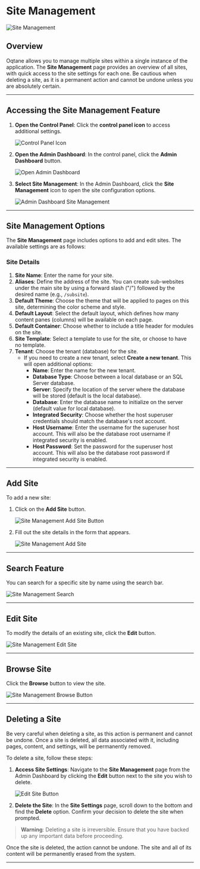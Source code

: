 # Site Management

![Site Management](./assets/site-management.png)

## Overview

Oqtane allows you to manage multiple sites within a single instance of the application. The **Site Management** page provides an overview of all sites, with quick access to the site settings for each one. Be cautious when deleting a site, as it is a permanent action and cannot be undone unless you are absolutely certain.

---

## Accessing the Site Management Feature

1. **Open the Control Panel**: Click the **control panel icon** to access additional settings.

   ![Control Panel Icon](./assets/control-panel-button.png)

2. **Open the Admin Dashboard**: In the control panel, click the **Admin Dashboard** button.

   ![Open Admin Dashboard](./assets/control-panel-admin-dashboard-button.png)

3. **Select Site Management**: In the Admin Dashboard, click the **Site Management** icon to open the site configuration options.

   ![Admin Dashboard Site Management](./assets/admin-dashboard-site-management.png)

---

## Site Management Options

The **Site Management** page includes options to add and edit sites. The available settings are as follows:

### Site Details

1. **Site Name**: Enter the name for your site.
2. **Aliases**: Define the address of the site. You can create sub-websites under the main site by using a forward slash ("/") followed by the desired name (e.g., `/subsite`).
3. **Default Theme**: Choose the theme that will be applied to pages on this site, determining the color scheme and style.
4. **Default Layout**: Select the default layout, which defines how many content panes (columns) will be available on each page.
5. **Default Container**: Choose whether to include a title header for modules on the site.
6. **Site Template**: Select a template to use for the site, or choose to have no template.
7. **Tenant**: Choose the tenant (database) for the site.
    - If you need to create a new tenant, select **Create a new tenant**. This will open additional options:
      - **Name**: Enter the name for the new tenant.
      - **Database Type**: Choose between a local database or an SQL Server database.
      - **Server**: Specify the location of the server where the database will be stored (default is the local database).
      - **Database**: Enter the database name to initialize on the server (default value for local database).
      - **Integrated Security**: Choose whether the host superuser credentials should match the database's root account.
      - **Host Username**: Enter the username for the superuser host account. This will also be the database root username if integrated security is enabled.
      - **Host Password**: Set the password for the superuser host account. This will also be the database root password if integrated security is enabled.

---

## Add Site

To add a new site:

1. Click on the **Add Site** button.

   ![Site Management Add Site Button](./assets/site-management-add-site-button.png)

2. Fill out the site details in the form that appears.

   ![Site Management Add Site](./assets/site-management-add-site.png)

---

## Search Feature

You can search for a specific site by name using the search bar.

![Site Management Search](./assets/site-management-search.png)

---

## Edit Site

To modify the details of an existing site, click the **Edit** button.

![Site Management Edit Site](./assets/site-management-edit-button.png)

---

## Browse Site

Click the **Browse** button to view the site.

![Site Management Browse Button](./assets/site-management-browse-button.png)

---
## Deleting a Site

Be very careful when deleting a site, as this action is permanent and cannot be undone. Once a site is deleted, all data associated with it, including pages, content, and settings, will be permanently removed.

To delete a site, follow these steps:

1. **Access Site Settings**: Navigate to the **Site Management** page from the Admin Dashboard by clicking the **Edit** button next to the site you wish to delete.

   ![Edit Site Button](./assets/site-management-edit-button.png)

2. **Delete the Site**: In the **Site Settings** page, scroll down to the bottom and find the **Delete** option. Confirm your decision to delete the site when prompted.

> **Warning**: Deleting a site is irreversible. Ensure that you have backed up any important data before proceeding.

Once the site is deleted, the action cannot be undone. The site and all of its content will be permanently erased from the system.


---

